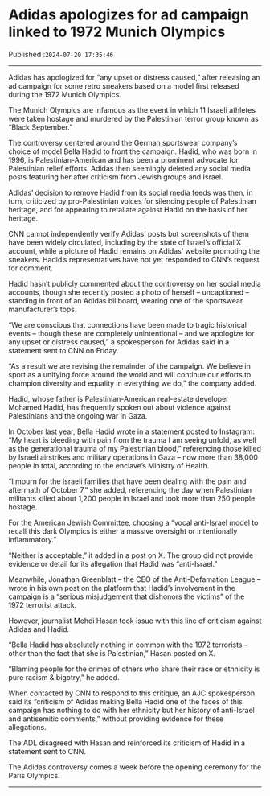 # Adidas apologizes for ad campaign linked to 1972 Munich Olympics

Published :`2024-07-20 17:35:46`

---

Adidas has apologized for “any upset or distress caused,” after releasing an ad campaign for some retro sneakers based on a model first released during the 1972 Munich Olympics.

The Munich Olympics are infamous as the event in which 11 Israeli athletes were taken hostage and murdered by the Palestinian terror group known as “Black September.”

The controversy centered around the German sportswear company’s choice of model Bella Hadid to front the campaign. Hadid, who was born in 1996, is Palestinian-American and has been a prominent advocate for Palestinian relief efforts. Adidas then seemingly deleted any social media posts featuring her after criticism from Jewish groups and Israel.

Adidas’ decision to remove Hadid from its social media feeds was then, in turn, criticized by pro-Palestinian voices for silencing people of Palestinian heritage, and for appearing to retaliate against Hadid on the basis of her heritage.

CNN cannot independently verify Adidas’ posts but screenshots of them have been widely circulated, including by the state of Israel’s official X account, while a picture of Hadid remains on Adidas’ website promoting the sneakers. Hadid’s representatives have not yet responded to CNN’s request for comment.

Hadid hasn’t publicly commented about the controversy on her social media accounts, though she recently posted a photo of herself – uncaptioned – standing in front of an Adidas billboard, wearing one of the sportswear manufacturer’s tops.

“We are conscious that connections have been made to tragic historical events – though these are completely unintentional – and we apologize for any upset or distress caused,” a spokesperson for Adidas said in a statement sent to CNN on Friday.

“As a result we are revising the remainder of the campaign. We believe in sport as a unifying force around the world and will continue our efforts to champion diversity and equality in everything we do,” the company added.

Hadid, whose father is Palestinian-American real-estate developer Mohamed Hadid, has frequently spoken out about violence against Palestinians and the ongoing war in Gaza.

In October last year, Bella Hadid wrote in a statement posted to Instagram: “My heart is bleeding with pain from the trauma I am seeing unfold, as well as the generational trauma of my Palestinian blood,” referencing those killed by Israeli airstrikes and military operations in Gaza – now more than 38,000 people in total, according to the enclave’s Ministry of Health.

“I mourn for the Israeli families that have been dealing with the pain and aftermath of October 7,” she added, referencing the day when Palestinian militants killed about 1,200 people in Israel and took more than 250 people hostage.

For the American Jewish Committee, choosing a “vocal anti-Israel model to recall this dark Olympics is either a massive oversight or intentionally inflammatory.”

“Neither is acceptable,” it added in a post on X. The group did not provide evidence or detail for its allegation that Hadid was “anti-Israel.”

Meanwhile, Jonathan Greenblatt – the CEO of the Anti-Defamation League – wrote in his own post on the platform that Hadid’s involvement in the campaign is a “serious misjudgement that dishonors the victims” of the 1972 terrorist attack.

However, journalist Mehdi Hasan took issue with this line of criticism against Adidas and Hadid.

“Bella Hadid has absolutely nothing in common with the 1972 terrorists – other than the fact that she is Palestinian,” Hasan posted on X.

“Blaming people for the crimes of others who share their race or ethnicity is pure racism & bigotry,” he added.

When contacted by CNN to respond to this critique, an AJC spokesperson said its “criticism of Adidas making Bella Hadid one of the faces of this campaign has nothing to do with her ethnicity but her history of anti-Israel and antisemitic comments,” without providing evidence for these allegations.

The ADL disagreed with Hasan and reinforced its criticism of Hadid in a statement sent to CNN.

The Adidas controversy comes a week before the opening ceremony for the Paris Olympics.

---

